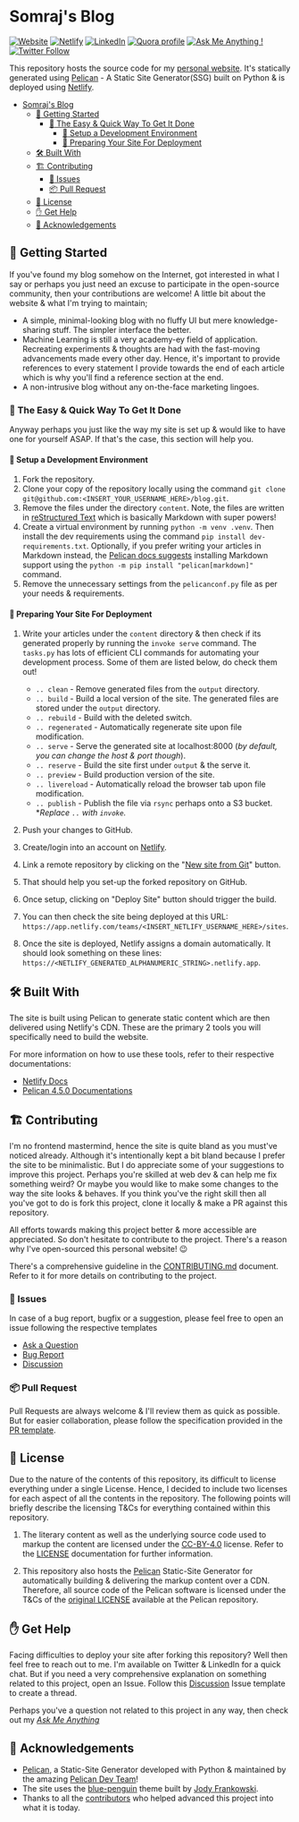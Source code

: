 # Somraj's Blog

[![Website](https://img.shields.io/website?down_color=Red&down_message=Down&label=Website&style=flat-square&up_color=Green&up_message=Up&url=https%3A%2F%2Fjarmos.netlify.app%2F)](https://jarmos.netlify.app/) [![Netlify](https://img.shields.io/netlify/2b1ebff7-c584-43c9-9296-277116a5729b?color=00C7B7&label=Netlify%20Build&logo=Netlify&style=flat-square)](https://app.netlify.com/sites/goofy-galileo-0dde5b) [![LinkedIn](https://img.shields.io/static/v1?label=LinkedIn&message=Connect&color=0077B5&style=flat-square&logo=linkedin)](https://www.linkedin.com/in/jarmos/) [![Quora profile](https://img.shields.io/static/v1?label=Quora&message=QnA&color=B92B27&style=flat-square&logo=quora)](https://www.quora.com/profile/Somraj-Saha-3) [![Ask Me Anything !](https://img.shields.io/badge/Ask%20Me-Anything!-1abc9c.svg)](https://github.com/Jarmos-san/ama) [![Twitter Follow](https://img.shields.io/twitter/follow/Jarmosan?style=social)](https://twitter.com/Jarmosan)

This repository hosts the source code for my [personal website](https://jarmos.netlify.app). It's statically generated using [Pelican](https://www.getpelican.com) - A Static Site Generator(SSG) built on Python & is deployed using [Netlify](https://www.netlify.com/).

- [Somraj's Blog](#somrajs-blog)
  - [:checkered_flag: Getting Started](#-getting-started)
    - [:running: The Easy & Quick Way To Get It Done](#-the-easy--quick-way-to-get-it-done)
      - [:nut_and_bolt: Setup a Development Environment](#-setup-a-development-environment)
      - [:dash: Preparing Your Site For Deployment](#-preparing-your-site-for-deployment)
  - [:hammer_and_wrench: Built With](#-built-with)
  - [:building_construction: Contributing](#-contributing)
    - [:eyes: Issues](#-issues)
    - [:package: Pull Request](#-pull-request)
  - [:memo: License](#-license)
  - [:raised_hand: Get Help](#-get-help)
  - [:clap: Acknowledgements](#-acknowledgements)

## :checkered_flag: Getting Started

If you've found my blog somehow on the Internet, got interested in what I say or perhaps you just need an excuse to participate in the open-source community, then your contributions are welcome! A little bit about the website & what I'm trying to maintain;

- A simple, minimal-looking blog with no fluffy UI but mere knowledge-sharing stuff. The simpler interface the better.
- Machine Learning is still a very academy-ey field of application. Recreating experiments & thoughts are had with the fast-moving advancements made every other day. Hence, it's important to provide references to every statement I provide towards the end of each article which is why you'll find a reference section at the end.
- A non-intrusive blog without any on-the-face marketing lingoes.

### :running: The Easy & Quick Way To Get It Done

Anyway perhaps you just like the way my site is set up & would like to have one for yourself ASAP. If that's the case, this section will help you.

#### :nut_and_bolt: Setup a Development Environment

1. Fork the repository.
2. Clone your copy of the repository locally using the command `git clone git@github.com:<INSERT_YOUR_USERNAME_HERE>/blog.git`.
3. Remove the files under the directory `content`. Note, the files are written in [reStructured Text](https://docutils.sourceforge.io/rst.html) which is basically Markdown with super powers!
4. Create a virtual environment by running `python -m venv .venv`. Then install the dev requirements using the command `pip install dev-requirements.txt`. Optionally, if you prefer writing your articles in Markdown instead, the [Pelican docs suggests](https://docs.getpelican.com/en/stable/install.html#optional-packages) installing Markdown support using the `python -m pip install "pelican[markdown]"` command.
5. Remove the unnecessary settings from the `pelicanconf.py` file as per your needs & requirements.

#### :dash: Preparing Your Site For Deployment

1. Write your articles under the `content` directory & then check if its generated properly by running the `invoke serve` command. The `tasks.py` has lots of efficient CLI commands for automating your development process. Some of them are listed below, do check them out!

     - `.. clean` - Remove generated files from the `output` directory.
     - `.. build` - Build a local version of the site. The generated files are stored under the `output` directory.
     - `.. rebuild` - Build with the deleted switch.
     - `.. regenerated` - Automatically regenerate site upon file modification.
     - `.. serve` - Serve the generated site at localhost:8000 (_by default, you can change the host & port though_).
     - `.. reserve` - Build the site first under `output` & the serve it.
     - `.. preview` - Build production version of the site.
     - `.. livereload` - Automatically reload the browser tab upon file modification.
     - `.. publish` - Publish the file via `rsync` perhaps onto a S3 bucket.
**Replace `..` with `invoke`.*

2. Push your changes to GitHub.
3. Create/login into an account on [Netlify](https://www.netlify.com).
4. Link a remote repository by clicking on the "[New site from Git](https://app.netlify.com/start)" button.
5. That should help you set-up the forked repository on GitHub.
6. Once setup, clicking on "Deploy Site" button should trigger the build.
7. You can then check the site being deployed at this URL: `https://app.netlify.com/teams/<INSERT_NETLIFY_USERNAME_HERE>/sites`.
8. Once the site is deployed, Netlify assigns a domain automatically. It should look something on these lines: `https://<NETLIFY_GENERATED_ALPHANUMERIC_STRING>.netlify.app`.

## :hammer_and_wrench: Built With

The site is built using Pelican to generate static content which are then delivered using Netlify's CDN. These are the primary 2 tools you will specifically need to build the website.

For more information on how to use these tools, refer to their respective documentations:

- [Netlify Docs](https://docs.netlify.com/)
- [Pelican 4.5.0 Documentations](https://docs.getpelican.com/en/stable/)

## :building_construction: Contributing

I'm no frontend mastermind, hence the site is quite bland as you must've noticed already. Although it's intentionally kept a bit bland because I prefer the site to be minimalistic. But I do appreciate some of your suggestions to improve this project. Perhaps you're skilled at web dev & can help me fix something weird? Or maybe you would like to make some changes to the way the site looks & behaves. If you think you've the right skill then all you've got to do is fork this project, clone it locally & make a PR against this repository.

All efforts towards making this project better & more accessible are appreciated. So don't hesitate to contribute to the project. There's a reason why I've open-sourced this personal website! :wink:

There's a comprehensive guideline in the [CONTRIBUTING.md](.github/CONTRIBUTING.md) document. Refer to it for more details on contributing to the project.

### :eyes: Issues

In case of a bug report, bugfix or a suggestion, please feel free to open an issue following the respective templates

- [Ask a Question](.github/ISSUE_TEMPLATE/ask-a-question.md)
- [Bug Report](.github/ISSUE_TEMPLATE/bug-report.md)
- [Discussion](.github/ISSUE_TEMPLATE/discussion.md)

### :package: Pull Request

Pull Requests are always welcome & I'll review them as quick as possible. But for easier collaboration, please follow the specification provided in the [PR template](.github/PULL_REQUEST_TEMPLATE.md).

## :memo: License

Due to the nature of the contents of this repository, its difficult to license everything under a single License. Hence, I decided to include two licenses for each aspect of all the contents in the repository. The following points will briefly describe the licensing T&Cs for everything contained within this repository.

1. The literary content as well as the underlying source code used to markup the content are licensed under the [CC-BY-4.0](https://spdx.org/licenses/CC-BY-4.0.html) license. Refer to the [LICENSE](LICENSE) documentation for further information.

2. This repository also hosts the [Pelican](https:www.getpelican.com) Static-Site Generator for automatically building & delivering the markup content over a CDN. Therefore, all source code of the Pelican software is licensed under the T&Cs of the [original LICENSE](https://github.com/getpelican/pelican/blob/master/LICENSE) available at the Pelican repository.

## :raised_hand: Get Help

Facing difficulties to deploy your site after forking this repository? Well then feel free to reach out to me. I'm available on Twitter & LinkedIn for a quick chat. But if you need a very comprehensive explanation on something related to this project, open an Issue. Follow this [Discussion](.github/ISSUE_TEMPLATE/discussion.md) Issue template to create a thread.

Perhaps you've a question not related to this project in any way, then check out my [*Ask Me Anything*](https://github.com/jarmos-san/ama)

## :clap: Acknowledgements

- [Pelican](https://github.com/getpelican/pelican), a Static-Site Generator developed with Python & maintained by the amazing [Pelican Dev Team](https://github.com/orgs/getpelican/people)!
- The site uses the [blue-penguin](https://github.com/jody-frankowski/blue-penguin) theme built by [Jody Frankowski](https://github.com/jody-frankowski).
- Thanks to all the [contributors](https://github.com/Jarmos-san/blog/graphs/contributors) who helped advanced this project into what it is today.

